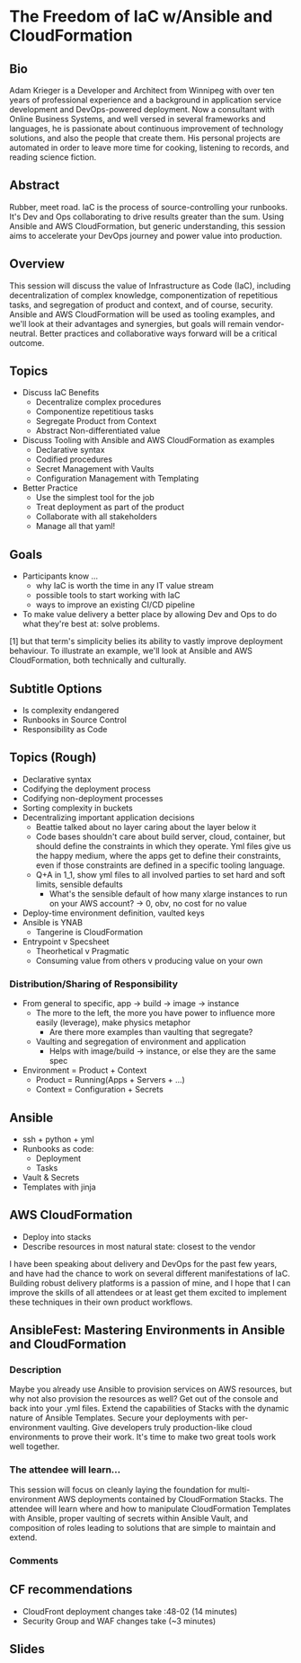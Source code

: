 # The Freedom of IaC w/Ansible and CloudFormation

## Bio

Adam Krieger is a Developer and Architect from Winnipeg with over ten years of professional experience and a background in application service development and DevOps-powered deployment. Now a consultant with Online Business Systems, and well versed in several frameworks and languages, he is passionate about continuous improvement of technology solutions, and also the people that create them. His personal projects are automated in order to leave more time for cooking, listening to records, and reading science fiction.

## Abstract

Rubber, meet road. IaC is the process of source-controlling your runbooks. It's Dev and Ops collaborating to drive results greater than the sum. Using Ansible and AWS CloudFormation, but generic understanding, this session aims to accelerate your DevOps journey and power value into production.

## Overview

This session will discuss the value of Infrastructure as Code (IaC), including decentralization of complex knowledge, componentization of repetitious tasks, and segregation of product and context, and of course, security. Ansible and AWS CloudFormation will be used as tooling examples, and we'll look at their advantages and synergies, but goals will remain vendor-neutral. Better practices and collaborative ways forward will be a critical outcome.

## Topics

- Discuss IaC Benefits
  - Decentralize complex procedures
  - Componentize repetitious tasks
  - Segregate Product from Context
  - Abstract Non-differentiated value
- Discuss Tooling with Ansible and AWS CloudFormation as examples
  - Declarative syntax
  - Codified procedures
  - Secret Management with Vaults
  - Configuration Management with Templating
- Better Practice
  - Use the simplest tool for the job
  - Treat deployment as part of the product
  - Collaborate with all stakeholders
  - Manage all that yaml!

## Goals

- Participants know ...
  - why IaC is worth the time in any IT value stream
  - possible tools to start working with IaC
  - ways to improve an existing CI/CD pipeline
- To make value delivery a better place by allowing Dev and Ops to do what they're best at: solve problems.

[1] but that term's simplicity belies its ability to vastly improve deployment behaviour. To illustrate an example, we'll look at Ansible and AWS CloudFormation, both technically and culturally.

## Subtitle Options

- Is complexity endangered
- Runbooks in Source Control
- Responsibility as Code

## Topics (Rough)

- Declarative syntax
- Codifying the deployment process
- Codifying non-deployment processes
- Sorting complexity in buckets
- Decentralizing important application decisions
  - Beattie talked about no layer caring about the layer below it
  - Code bases shouldn't care about build server, cloud, container, but should define the constraints in which they operate. Yml files give us the happy medium, where the apps get to define their constraints, even if those constraints are defined in a specific tooling language.
  - Q+A in 1_1, show yml files to all involved parties to set hard and soft limits, sensible defaults
    - What's the sensible default of how many xlarge instances to run on your AWS account? -> 0, obv, no cost for no value
- Deploy-time environment definition, vaulted keys
- Ansible is YNAB
  - Tangerine is CloudFormation
- Entrypoint v Specsheet
  - Theorhetical v Pragmatic
  - Consuming value from others v producing value on your own

### Distribution/Sharing of Responsibility

- From general to specific, app -> build -> image -> instance
  - The more to the left, the more you have power to influence more easily (leverage), make physics metaphor
    - Are there more examples than vaulting that segregate?
  - Vaulting and segregation of environment and application
    - Helps with image/build -> instance, or else they are the same spec
- Environment = Product + Context
  - Product = Running(Apps + Servers + ...)
  - Context = Configuration + Secrets

## Ansible

- ssh + python + yml
- Runbooks as code:
  - Deployment
  - Tasks
- Vault & Secrets
- Templates with jinja

## AWS CloudFormation

- Deploy into stacks
- Describe resources in most natural state: closest to the vendor

I have been speaking about delivery and DevOps for the past few years, and have had the chance to work on several different manifestations of IaC. Building robust delivery platforms is a passion of mine, and I hope that I can improve the skills of all attendees or at least get them excited to implement these techniques in their own product workflows.


## AnsibleFest: Mastering Environments in Ansible and CloudFormation

### Description

Maybe you already use Ansible to provision services on AWS resources, but why not also provision the resources as well? Get out of the console and back into your .yml files. Extend the capabilities of Stacks with the dynamic nature of Ansible Templates. Secure your deployments with per-environment vaulting. Give developers truly production-like cloud environments to prove their work. It's time to make two great tools work well together.

### The attendee will learn...

This session will focus on cleanly laying the foundation for multi-environment AWS deployments contained by CloudFormation Stacks. The attendee will learn where and how to manipulate CloudFormation Templates with Ansible, proper vaulting of secrets within Ansible Vault, and composition of roles leading to solutions that are simple to maintain and extend.

### Comments

## CF recommendations

- CloudFront deployment changes take :48-02 (14 minutes)
- Security Group and WAF changes take (~3 minutes)

## Slides

